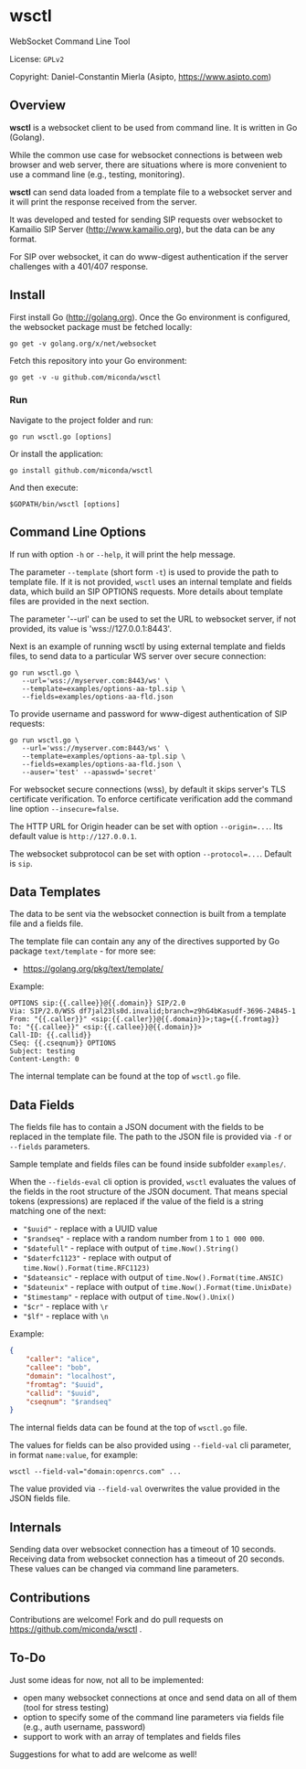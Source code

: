 # wsctl #
WebSocket Command Line Tool

License: `GPLv2`

Copyright: Daniel-Constantin Mierla (Asipto, https://www.asipto.com)

## Overview ##

**wsctl** is a websocket client to be used from command line. It is written in Go (Golang).

While the common use case for websocket connections is between web browser and web server, there are situations where is more convenient to use a command line (e.g., testing, monitoring).

**wsctl** can send data loaded from a template file to a websocket server and it will print the response received from the server.

It was developed and tested for sending SIP requests over websocket to Kamailio SIP Server (http://www.kamailio.org), but the data can be any format.

For SIP over websocket, it can do www-digest authentication if the server challenges with a 401/407 response.

## Install ##

First install Go (http://golang.org). Once the Go environment is configured, the websocket package must be fetched locally:

```
go get -v golang.org/x/net/websocket
```

Fetch this repository into your Go environment:

```
go get -v -u github.com/miconda/wsctl
```

### Run ##

Navigate to the project folder and run:

```
go run wsctl.go [options]
```

Or install the application:

```
go install github.com/miconda/wsctl
```

And then execute:

```
$GOPATH/bin/wsctl [options]
```

## Command Line Options ##

If run with option `-h` or `--help`, it will print the help message.

The parameter `--template` (short form `-t`) is used to provide the path to template file.
If it is not provided, `wsctl` uses an internal template and fields data, which
build an SIP OPTIONS requests. More details about template files are provided in the next section.

The parameter '--url' can be used to set the URL to websocket server, if not provided, its value is 'wss://127.0.0.1:8443'.

Next is an example of running wsctl by using external template and fields files, to send data to a particular WS server over secure connection:

```
go run wsctl.go \
   --url='wss://myserver.com:8443/ws' \
   --template=examples/options-aa-tpl.sip \
   --fields=examples/options-aa-fld.json
```

To provide username and password for www-digest authentication of SIP requests:

```
go run wsctl.go \
   --url='wss://myserver.com:8443/ws' \
   --template=examples/options-aa-tpl.sip \
   --fields=examples/options-aa-fld.json \
   --auser='test' --apasswd='secret'
```

For websocket secure connections (wss), by default it skips server's TLS certificate verification. To enforce certificate verification add the command line option `--insecure=false`.

The HTTP URL for Origin header can be set with option `--origin=...`. Its default value is `http://127.0.0.1`.

The websocket subprotocol can be set with option `--protocol=...`. Default is `sip`.

## Data Templates ##

The data to be sent via the websocket connection is built from a template file and a fields file.

The template file can contain any any of the directives supported by Go package `text/template` - for more see:

  * https://golang.org/pkg/text/template/

Example:

```
OPTIONS sip:{{.callee}}@{{.domain}} SIP/2.0
Via: SIP/2.0/WSS df7jal23ls0d.invalid;branch=z9hG4bKasudf-3696-24845-1
From: "{{.caller}}" <sip:{{.caller}}@{{.domain}}>;tag={{.fromtag}}
To: "{{.callee}}" <sip:{{.callee}}@{{.domain}}>
Call-ID: {{.callid}}
CSeq: {{.cseqnum}} OPTIONS
Subject: testing
Content-Length: 0

```

The internal template can be found at the top of `wsctl.go` file.

## Data Fields ##

The fields file has to contain a JSON document with the fields to be replaced
in the template file. The path to the JSON file is provided via `-f` or `--fields`
parameters.

Sample template and fields files can be found inside subfolder `examples/`.

When the `--fields-eval` cli option is provided, `wsctl` evaluates the values of the
fields in the root structure of the JSON document. That means special tokens (expressions)
are replaced if the value of the field is a string matching one of the next:

  * `"$uuid"` - replace with a UUID value
  * `"$randseq"` - replace with a random number from `1` to `1 000 000`.
  * `"$datefull"` - replace with output of `time.Now().String()`
  * `"$daterfc1123"` - replace with output of `time.Now().Format(time.RFC1123)`
  * `"$dateansic"` - replace with output of `time.Now().Format(time.ANSIC)`
  * `"$dateunix"` - replace with output of `time.Now().Format(time.UnixDate)`
  * `"$timestamp"` - replace with output of `time.Now().Unix()`
  * `"$cr"` - replace with `\r`
  * `"$lf"` - replace with `\n`

Example:

```json
{
	"caller": "alice",
	"callee": "bob",
	"domain": "localhost",
	"fromtag": "$uuid",
	"callid": "$uuid",
	"cseqnum": "$randseq"
}
```

The internal fields data can be found at the top of `wsctl.go` file.

The values for fields can be also provided using `--field-val` cli parameter, in
format `name:value`, for example:

```
wsctl --field-val="domain:openrcs.com" ...
```

The value provided via `--field-val` overwrites the value provided in the
JSON fields file.

## Internals ##

Sending data over websocket connection has a timeout of 10 seconds. Receiving data from websocket connection has a timeout of 20 seconds. These values can be changed via command line parameters.

## Contributions ##

Contributions are welcome! Fork and do pull requests on https://github.com/miconda/wsctl .

## To-Do ##

Just some ideas for now, not all to be implemented:

  * open many websocket connections at once and send data on all of them (tool for stress testing)
  * option to specify some of the command line parameters via fields file (e.g., auth username, password)
  * support to work with an array of templates and fields files

Suggestions for what to add are welcome as well!

